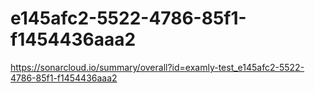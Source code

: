 # e145afc2-5522-4786-85f1-f1454436aaa2
https://sonarcloud.io/summary/overall?id=examly-test_e145afc2-5522-4786-85f1-f1454436aaa2
